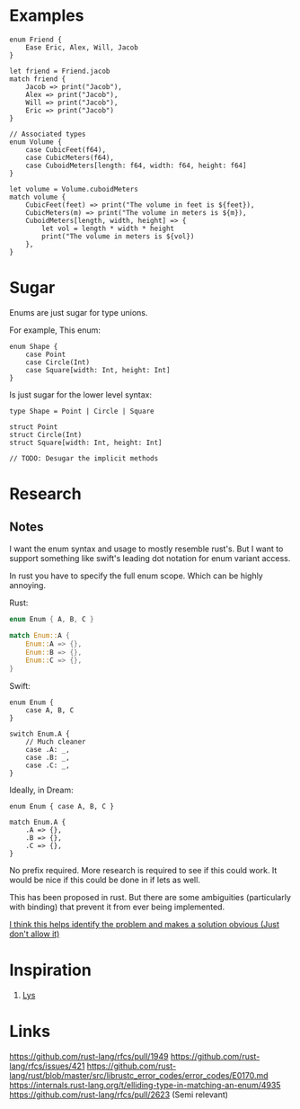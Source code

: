 
# Examples

```
enum Friend {
    Ease Eric, Alex, Will, Jacob
}

let friend = Friend.jacob
match friend {
    Jacob => print("Jacob"),
    Alex => print("Jacob"),
    Will => print("Jacob"),
    Eric => print("Jacob")
}

// Associated types
enum Volume {
    case CubicFeet(f64),
    case CubicMeters(f64),
    case CuboidMeters[length: f64, width: f64, height: f64]
}

let volume = Volume.cuboidMeters
match volume {
    CubicFeet(feet) => print("The volume in feet is ${feet}),
    CubicMeters(m) => print("The volume in meters is ${m}),
    CuboidMeters[length, width, height] => {
        let vol = length * width * height
        print("The volume in meters is ${vol})
    },
}
```

# Sugar

Enums are just sugar for type unions.

For example, This enum:
```
enum Shape {
    case Point
    case Circle(Int)
    case Square[width: Int, height: Int]
}
```

Is just sugar for the lower level syntax:
```
type Shape = Point | Circle | Square

struct Point
struct Circle(Int)
struct Square[width: Int, height: Int]

// TODO: Desugar the implicit methods
```

# Research

## Notes

I want the enum syntax and usage to mostly resemble rust's. But I want to support something like
swift's leading dot notation for enum variant access.

In rust you have to specify the full enum scope. Which can be highly annoying.

Rust:
```rust
enum Enum { A, B, C }

match Enum::A {
    Enum::A => {},
    Enum::B => {},
    Enum::C => {},
}
```

Swift:
```
enum Enum {
    case A, B, C
}

switch Enum.A {
    // Much cleaner
    case .A: _,
    case .B: _,
    case .C: _,
}
```

Ideally, in Dream:
```dream
enum Enum { case A, B, C }

match Enum.A {
    .A => {},
    .B => {},
    .C => {},
}
```

No prefix required. More research is required to see if this could work. It would be nice if this
could be done in if lets as well.

This has been proposed in rust. But there are some ambiguities (particularly with binding) that
prevent it from ever being implemented.

[I think this helps identify the problem and makes a solution obvious (Just don't allow it)](https://github.com/rust-lang/rfcs/issues/421#issuecomment-260175176)

# Inspiration

1. [Lys](https://github.com/lys-lang/lys)

# Links

https://github.com/rust-lang/rfcs/pull/1949
https://github.com/rust-lang/rfcs/issues/421
https://github.com/rust-lang/rust/blob/master/src/librustc_error_codes/error_codes/E0170.md
https://internals.rust-lang.org/t/elliding-type-in-matching-an-enum/4935
https://github.com/rust-lang/rfcs/pull/2623 (Semi relevant)
